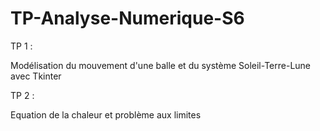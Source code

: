 # TP-Analyse-Numerique-S6

TP 1 :

Modélisation du mouvement d'une balle et du système Soleil-Terre-Lune avec Tkinter

TP 2 :

Equation de la chaleur et problème aux limites
